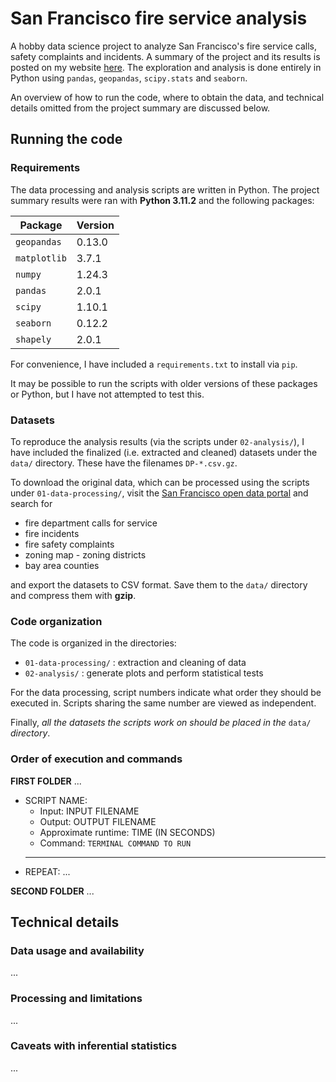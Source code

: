 # San Francisco fire service analysis

A hobby data science project to analyze San Francisco's fire service calls, safety complaints and incidents.
A summary of the project and its results is posted on my website [here](https://mneyrane.com/projects/sanfranciscofire).
The exploration and analysis is done entirely in Python using `pandas`, `geopandas`, `scipy.stats` and `seaborn`.

An overview of how to run the code, where to obtain the data, and technical details omitted from the project summary are discussed below.

## Running the code

### Requirements

The data processing and analysis scripts are written in Python. The project summary results were ran with **Python 3.11.2** and the following packages:

| Package | Version |
| ------- | ------- |
| `geopandas` | 0.13.0 |
| `matplotlib` | 3.7.1 |
| `numpy` | 1.24.3 |
| `pandas` | 2.0.1 |
| `scipy` | 1.10.1 |
| `seaborn` | 0.12.2 |
| `shapely` | 2.0.1 |

For convenience, I have included a `requirements.txt` to install via `pip`.

It may be possible to run the scripts with older versions of these packages or Python, but I have not attempted to test this.

### Datasets

To reproduce the analysis results (via the scripts under `02-analysis/`), I have included the finalized (i.e. extracted and cleaned) datasets under the `data/` directory. These have the filenames `DP-*.csv.gz`.

To download the original data, which can be processed using the scripts under `01-data-processing/`, visit the [San Francisco open data portal](https://datasf.org/opendata/) and search for

- fire department calls for service
- fire incidents
- fire safety complaints
- zoning map - zoning districts
- bay area counties

and export the datasets to CSV format. 
Save them to the `data/` directory and compress them with **gzip**.

### Code organization

The code is organized in the directories:

- `01-data-processing/` : extraction and cleaning of data
- `02-analysis/` : generate plots and perform statistical tests

For the data processing, script numbers indicate what order they should be executed in. 
Scripts sharing the same number are viewed as independent.

Finally, *all the datasets the scripts work on should be placed in the* `data/` *directory*.

### Order of execution and commands

**FIRST FOLDER**
...

- SCRIPT NAME:
    - Input: INPUT FILENAME
    - Output: OUTPUT FILENAME
    - Approximate runtime: TIME (IN SECONDS)
    - Command: `TERMINAL COMMAND TO RUN`
    ----
- REPEAT: ...

**SECOND FOLDER**
...

## Technical details

### Data usage and availability

...

### Processing and limitations

...

### Caveats with inferential statistics

...
